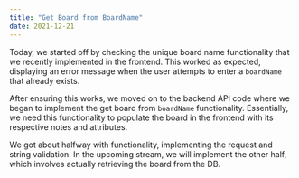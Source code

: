 ```yaml
---
title: "Get Board from BoardName"
date: 2021-12-21
---
```


Today, we started off by checking the unique board name functionality that we recently implemented in the frontend. This worked as expected, displaying an error message when the user attempts to enter a `boardName` that already exists.

After ensuring this works, we moved on to the backend API code where we began to implement the get board from `boardName` functionality. Essentially, we need this functionality to populate the board in the frontend with its respective notes and attributes.

We got about halfway with functionality, implementing the request and string validation. In the upcoming stream, we will implement the other half, which involves actually retrieving the board from the DB. 